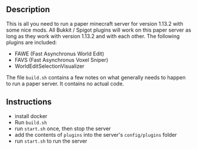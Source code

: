 ## Description
This is all you need to run a paper minecraft server for version 1.13.2 with some nice mods.
All Bukkit / Spigot plugins will work on this paper server as long as they work with version 1.13.2 and with each other.
The following plugins are included:
* FAWE (Fast Asynchronus World Edit)
* FAVS (Fast Asynchronus Voxel Sniper)
* WorldEditSelectionVisualizer

The file `build.sh` contains a few notes on what generally needs to happen to run a paper server.
It contains no actual code.

## Instructions
* install docker
* Run `build.sh`
* run `start.sh` once, then stop the server
* add the contents of `plugins` into the server's `config/plugins` folder
* run `start.sh` to run the server

